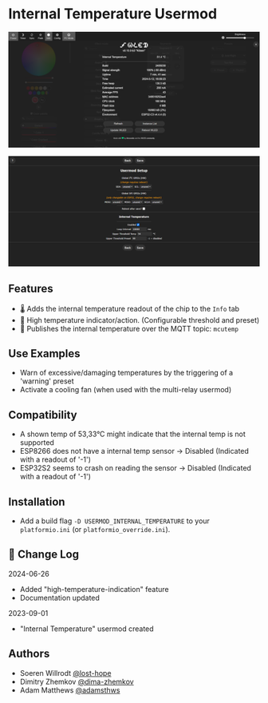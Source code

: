 # Internal Temperature Usermod

![Screenshot of WLED info page](assets/screenshot_info.png)

![Screenshot of WLED usermod settings page](assets/screenshot_settings.png)


## Features
 - 🌡️ Adds the internal temperature readout of the chip to the `Info` tab
 - 🥵 High temperature indicator/action. (Configurable threshold and preset)
 - 📣 Publishes the internal temperature over the MQTT topic: `mcutemp`


## Use Examples
- Warn of excessive/damaging temperatures by the triggering of a 'warning' preset
- Activate a cooling fan (when used with the multi-relay usermod)


## Compatibility
- A shown temp of 53,33°C might indicate that the internal temp is not supported
- ESP8266 does not have a internal temp sensor -> Disabled (Indicated with a readout of '-1')
- ESP32S2 seems to crash on reading the sensor -> Disabled (Indicated with a readout of '-1')


## Installation
- Add a build flag `-D USERMOD_INTERNAL_TEMPERATURE` to your `platformio.ini` (or `platformio_override.ini`).


## 📝 Change Log

2024-06-26

- Added "high-temperature-indication" feature
- Documentation updated

2023-09-01

* "Internal Temperature" usermod created


## Authors
- Soeren Willrodt [@lost-hope](https://github.com/lost-hope)
- Dimitry Zhemkov [@dima-zhemkov](https://github.com/dima-zhemkov)
- Adam Matthews [@adamsthws](https://github.com/adamsthws)
